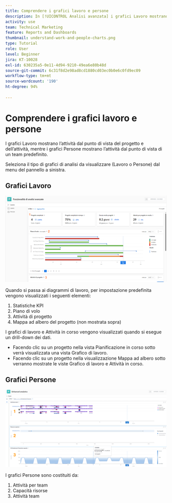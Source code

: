 ```yaml
---
title: Comprendere i grafici lavoro e persone
description: In [!UICONTROL Analisi avanzata] i grafici Lavoro mostrano l’attività dal punto di vista del progetto e dell’attività, mentre i grafici Persone mostrano l’attività dal punto di vista di un team predefinito.
activity: use
team: Technical Marketing
feature: Reports and Dashboards
thumbnail: understand-work-and-people-charts.png
type: Tutorial
role: User
level: Beginner
jira: KT-10028
exl-id: 630235a5-0e11-4d94-9210-49ea6e80b48d
source-git-commit: 6c31f8d2e98ad8cd1880cd03ec0b0e6c0fd9ec09
workflow-type: tm+mt
source-wordcount: '190'
ht-degree: 94%

---
```


# Comprendere i grafici lavoro e persone

I grafici Lavoro mostrano l’attività dal punto di vista del progetto e dell’attività, mentre i grafici Persone mostrano l’attività dal punto di vista di un team predefinito.

Seleziona il tipo di grafici di analisi da visualizzare (Lavoro o Persone) dal menu del pannello a sinistra.

## Grafici Lavoro

![Immagine della ricerca della funzione [!UICONTROL Analisi] in [!DNL Workfront Classic]](assets/section-1-1.png)

Quando si passa ai diagrammi di lavoro, per impostazione predefinita vengono visualizzati i seguenti elementi:

1. Statistiche KPI
1. Piano di volo
1. Attività di progetto
1. Mappa ad albero del progetto (non mostrata sopra)

I grafici di lavoro e Attività in corso vengono visualizzati quando si esegue un drill-down dei dati.

* Facendo clic su un progetto nella vista Pianificazione in corso sotto verrà visualizzata una vista Grafico di lavoro.
* Facendo clic su un progetto nella visualizzazione Mappa ad albero sotto verranno mostrate le viste Grafico di lavoro e Attività in corso.

## Grafici Persone

![Immagine della ricerca della funzionalità [!UICONTROL Analisi] in [!DNL Workfront Classic]](assets/section-1-2.png)

I grafici Persone sono costituiti da:

1. Attività per team
1. Capacità risorse
1. Attività team

